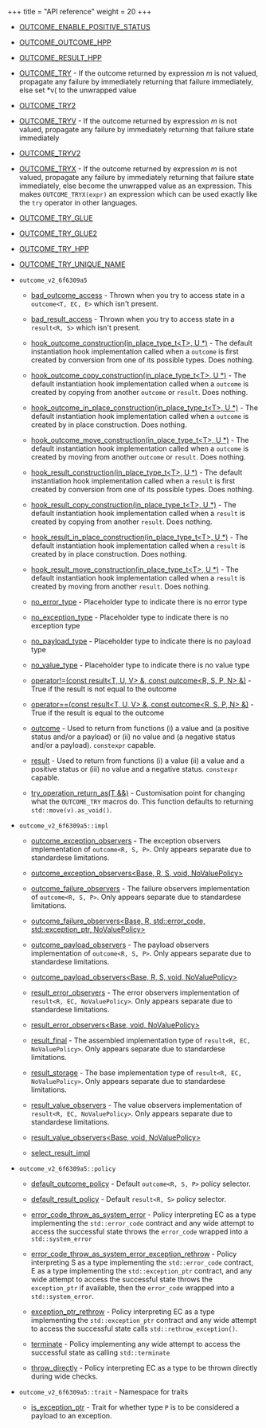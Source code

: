 +++
title = "API reference"
weight = 20
+++
  - [OUTCOME\_ENABLE\_POSITIVE\_STATUS](doc_result.md#result.hpp "OUTCOME_ENABLE_POSITIVE_STATUS")

  - [OUTCOME\_OUTCOME\_HPP](doc_outcome.md#outcome.hpp "OUTCOME_OUTCOME_HPP")

  - [OUTCOME\_RESULT\_HPP](doc_result.md#result.hpp "OUTCOME_RESULT_HPP")

  - [OUTCOME\_TRY](doc_try.md#OUTCOME_TRY "OUTCOME_TRY") - If the outcome returned by expression *m* is not valued, propagate any failure by immediately returning that failure immediately, else set \*v( to the unwrapped value

  - [OUTCOME\_TRY2](doc_try.md#try.hpp "OUTCOME_TRY2")

  - [OUTCOME\_TRYV](doc_try.md#OUTCOME_TRYV "OUTCOME_TRYV") - If the outcome returned by expression *m* is not valued, propagate any failure by immediately returning that failure state immediately

  - [OUTCOME\_TRYV2](doc_try.md#try.hpp "OUTCOME_TRYV2")

  - [OUTCOME\_TRYX](doc_try.md#OUTCOME_TRYX "OUTCOME_TRYX") - If the outcome returned by expression *m* is not valued, propagate any failure by immediately returning that failure state immediately, else become the unwrapped value as an expression. This makes `OUTCOME_TRYX(expr)` an expression which can be used exactly like the `try` operator in other languages.

  - [OUTCOME\_TRY\_GLUE](doc_try.md#try.hpp "OUTCOME_TRY_GLUE")

  - [OUTCOME\_TRY\_GLUE2](doc_try.md#try.hpp "OUTCOME_TRY_GLUE2")

  - [OUTCOME\_TRY\_HPP](doc_try.md#try.hpp "OUTCOME_TRY_HPP")

  - [OUTCOME\_TRY\_UNIQUE\_NAME](doc_try.md#try.hpp "OUTCOME_TRY_UNIQUE_NAME")

  - `outcome_v2_6f6309a5`
    
      - [bad\_outcome\_access](doc_outcome.md#outcome_v2_6f6309a5::bad_outcome_access "outcome_v2_6f6309a5::bad_outcome_access") - Thrown when you try to access state in a `outcome<T, EC, E>` which isn't present.
    
      - [bad\_result\_access](doc_result.md#outcome_v2_6f6309a5::bad_result_access "outcome_v2_6f6309a5::bad_result_access") - Thrown when you try to access state in a `result<R, S>` which isn't present.
    
      - [hook\_outcome\_construction(in\_place\_type\_t\<T\>, U \*)](doc_outcome.md#outcome_v2_6f6309a5::hook_outcome_construction(in_place_type_t-T-,U*) "outcome_v2_6f6309a5::hook_outcome_construction(in_place_type_t\<T\>, U *)") - The default instantiation hook implementation called when a `outcome` is first created by conversion from one of its possible types. Does nothing.
    
      - [hook\_outcome\_copy\_construction(in\_place\_type\_t\<T\>, U \*)](doc_outcome.md#outcome_v2_6f6309a5::hook_outcome_copy_construction(in_place_type_t-T-,U*) "outcome_v2_6f6309a5::hook_outcome_copy_construction(in_place_type_t\<T\>, U *)") - The default instantiation hook implementation called when a `outcome` is created by copying from another `outcome` or `result`. Does nothing.
    
      - [hook\_outcome\_in\_place\_construction(in\_place\_type\_t\<T\>, U \*)](doc_outcome.md#outcome_v2_6f6309a5::hook_outcome_in_place_construction(in_place_type_t-T-,U*) "outcome_v2_6f6309a5::hook_outcome_in_place_construction(in_place_type_t\<T\>, U *)") - The default instantiation hook implementation called when a `outcome` is created by in place construction. Does nothing.
    
      - [hook\_outcome\_move\_construction(in\_place\_type\_t\<T\>, U \*)](doc_outcome.md#outcome_v2_6f6309a5::hook_outcome_move_construction(in_place_type_t-T-,U*) "outcome_v2_6f6309a5::hook_outcome_move_construction(in_place_type_t\<T\>, U *)") - The default instantiation hook implementation called when a `outcome` is created by moving from another `outcome` or `result`. Does nothing.
    
      - [hook\_result\_construction(in\_place\_type\_t\<T\>, U \*)](doc_result.md#outcome_v2_6f6309a5::hook_result_construction(in_place_type_t-T-,U*) "outcome_v2_6f6309a5::hook_result_construction(in_place_type_t\<T\>, U *)") - The default instantiation hook implementation called when a `result` is first created by conversion from one of its possible types. Does nothing.
    
      - [hook\_result\_copy\_construction(in\_place\_type\_t\<T\>, U \*)](doc_result.md#outcome_v2_6f6309a5::hook_result_copy_construction(in_place_type_t-T-,U*) "outcome_v2_6f6309a5::hook_result_copy_construction(in_place_type_t\<T\>, U *)") - The default instantiation hook implementation called when a `result` is created by copying from another `result`. Does nothing.
    
      - [hook\_result\_in\_place\_construction(in\_place\_type\_t\<T\>, U \*)](doc_result.md#outcome_v2_6f6309a5::hook_result_in_place_construction(in_place_type_t-T-,U*) "outcome_v2_6f6309a5::hook_result_in_place_construction(in_place_type_t\<T\>, U *)") - The default instantiation hook implementation called when a `result` is created by in place construction. Does nothing.
    
      - [hook\_result\_move\_construction(in\_place\_type\_t\<T\>, U \*)](doc_result.md#outcome_v2_6f6309a5::hook_result_move_construction(in_place_type_t-T-,U*) "outcome_v2_6f6309a5::hook_result_move_construction(in_place_type_t\<T\>, U *)") - The default instantiation hook implementation called when a `result` is created by moving from another `result`. Does nothing.
    
      - [no\_error\_type](doc_result.md#outcome_v2_6f6309a5::no_error_type "outcome_v2_6f6309a5::no_error_type") - Placeholder type to indicate there is no error type
    
      - [no\_exception\_type](doc_outcome.md#outcome_v2_6f6309a5::no_exception_type "outcome_v2_6f6309a5::no_exception_type") - Placeholder type to indicate there is no exception type
    
      - [no\_payload\_type](doc_outcome.md#outcome_v2_6f6309a5::no_payload_type "outcome_v2_6f6309a5::no_payload_type") - Placeholder type to indicate there is no payload type
    
      - [no\_value\_type](doc_result.md#outcome_v2_6f6309a5::no_value_type "outcome_v2_6f6309a5::no_value_type") - Placeholder type to indicate there is no value type
    
      - [operator\!=(const result\<T, U, V\> &, const outcome\<R, S, P, N\> &)](doc_outcome.md#outcome_v2_6f6309a5::operator!=(constresult-T,U,V-&,constoutcome-R,S,P,N-&) "outcome_v2_6f6309a5::operator!=(const result\<T, U, V\> &, const outcome\<R, S, P, N\> &)") - True if the result is not equal to the outcome
    
      - [operator==(const result\<T, U, V\> &, const outcome\<R, S, P, N\> &)](doc_outcome.md#outcome_v2_6f6309a5::operator==(constresult-T,U,V-&,constoutcome-R,S,P,N-&) "outcome_v2_6f6309a5::operator==(const result\<T, U, V\> &, const outcome\<R, S, P, N\> &)") - True if the result is equal to the outcome
    
      - [outcome](doc_outcome.md#outcome_v2_6f6309a5::outcome-R,S,P,NoValuePolicy- "outcome_v2_6f6309a5::outcome\<R, S, P, NoValuePolicy\>") - Used to return from functions (i) a value and (a positive status and/or a payload) or (ii) no value and (a negative status and/or a payload). `constexpr` capable.
    
      - [result](doc_result.md#outcome_v2_6f6309a5::result-R,S,NoValuePolicy- "outcome_v2_6f6309a5::result\<R, S, NoValuePolicy\>") - Used to return from functions (i) a value (ii) a value and a positive status or (iii) no value and a negative status. `constexpr` capable.
    
      - [try\_operation\_return\_as(T &&)](doc_try.md#outcome_v2_6f6309a5::try_operation_return_as(T&&) "outcome_v2_6f6309a5::try_operation_return_as(T &&)") - Customisation point for changing what the `OUTCOME_TRY` macros do. This function defaults to returning `std::move(v).as_void()`.

  - `outcome_v2_6f6309a5::impl`
    
      - [outcome\_exception\_observers](doc_outcome.md#outcome_v2_6f6309a5::impl::outcome_exception_observers-Base,R,S,P,NoValuePolicy- "outcome_v2_6f6309a5::impl::outcome_exception_observers\<Base, R, S, P, NoValuePolicy\>") - The exception observers implementation of `outcome<R, S, P>`. Only appears separate due to standardese limitations.
    
      - [outcome\_exception\_observers\<Base, R, S, void, NoValuePolicy\>](doc_outcome.md#outcome.hpp "outcome_v2_6f6309a5::impl::outcome_exception_observers\<Base, R, S, void, NoValuePolicy\>")
    
      - [outcome\_failure\_observers](doc_outcome.md#outcome_v2_6f6309a5::impl::outcome_failure_observers-Base,R,S,P,NoValuePolicy- "outcome_v2_6f6309a5::impl::outcome_failure_observers\<Base, R, S, P, NoValuePolicy\>") - The failure observers implementation of `outcome<R, S, P>`. Only appears separate due to standardese limitations.
    
      - [outcome\_failure\_observers\<Base, R, std::error\_code, std::exception\_ptr, NoValuePolicy\>](doc_outcome.md#outcome.hpp "outcome_v2_6f6309a5::impl::outcome_failure_observers\<Base, R, std::error_code, std::exception_ptr, NoValuePolicy\>")
    
      - [outcome\_payload\_observers](doc_outcome.md#outcome_v2_6f6309a5::impl::outcome_payload_observers-Base,R,S,P,NoValuePolicy- "outcome_v2_6f6309a5::impl::outcome_payload_observers\<Base, R, S, P, NoValuePolicy\>") - The payload observers implementation of `outcome<R, S, P>`. Only appears separate due to standardese limitations.
    
      - [outcome\_payload\_observers\<Base, R, S, void, NoValuePolicy\>](doc_outcome.md#outcome.hpp "outcome_v2_6f6309a5::impl::outcome_payload_observers\<Base, R, S, void, NoValuePolicy\>")
    
      - [result\_error\_observers](doc_result.md#outcome_v2_6f6309a5::impl::result_error_observers-Base,EC,NoValuePolicy- "outcome_v2_6f6309a5::impl::result_error_observers\<Base, EC, NoValuePolicy\>") - The error observers implementation of `result<R, EC, NoValuePolicy>`. Only appears separate due to standardese limitations.
    
      - [result\_error\_observers\<Base, void, NoValuePolicy\>](doc_result.md#result.hpp "outcome_v2_6f6309a5::impl::result_error_observers\<Base, void, NoValuePolicy\>")
    
      - [result\_final](doc_result.md#outcome_v2_6f6309a5::impl::result_final-R,S,NoValuePolicy- "outcome_v2_6f6309a5::impl::result_final\<R, S, NoValuePolicy\>") - The assembled implementation type of `result<R, EC, NoValuePolicy>`. Only appears separate due to standardese limitations.
    
      - [result\_storage](doc_result.md#outcome_v2_6f6309a5::impl::result_storage-R,EC,NoValuePolicy- "outcome_v2_6f6309a5::impl::result_storage\<R, EC, NoValuePolicy\>") - The base implementation type of `result<R, EC, NoValuePolicy>`. Only appears separate due to standardese limitations.
    
      - [result\_value\_observers](doc_result.md#outcome_v2_6f6309a5::impl::result_value_observers-Base,R,NoValuePolicy- "outcome_v2_6f6309a5::impl::result_value_observers\<Base, R, NoValuePolicy\>") - The value observers implementation of `result<R, EC, NoValuePolicy>`. Only appears separate due to standardese limitations.
    
      - [result\_value\_observers\<Base, void, NoValuePolicy\>](doc_result.md#result.hpp "outcome_v2_6f6309a5::impl::result_value_observers\<Base, void, NoValuePolicy\>")
    
      - [select\_result\_impl](doc_result.md#result.hpp "outcome_v2_6f6309a5::impl::select_result_impl\<R, EC, NoValuePolicy\>")

  - `outcome_v2_6f6309a5::policy`
    
      - [default\_outcome\_policy](doc_outcome.md#outcome_v2_6f6309a5::policy::default_outcome_policy-R,S,P- "outcome_v2_6f6309a5::policy::default_outcome_policy\<R, S, P\>") - Default `outcome<R, S, P>` policy selector.
    
      - [default\_result\_policy](doc_result.md#outcome_v2_6f6309a5::policy::default_result_policy-EC- "outcome_v2_6f6309a5::policy::default_result_policy\<EC\>") - Default `result<R, S>` policy selector.
    
      - [error\_code\_throw\_as\_system\_error](doc_result.md#outcome_v2_6f6309a5::policy::error_code_throw_as_system_error-EC- "outcome_v2_6f6309a5::policy::error_code_throw_as_system_error\<EC\>") - Policy interpreting EC as a type implementing the `std::error_code` contract and any wide attempt to access the successful state throws the `error_code` wrapped into a `std::system_error`
    
      - [error\_code\_throw\_as\_system\_error\_exception\_rethrow](doc_outcome.md#outcome_v2_6f6309a5::policy::error_code_throw_as_system_error_exception_rethrow-R,S,P- "outcome_v2_6f6309a5::policy::error_code_throw_as_system_error_exception_rethrow\<R, S, P\>") - Policy interpreting S as a type implementing the `std::error_code` contract, E as a type implementing the `std::exception_ptr` contract, and any wide attempt to access the successful state throws the `exception_ptr` if available, then the `error_code` wrapped into a `std::system_error`.
    
      - [exception\_ptr\_rethrow](doc_result.md#outcome_v2_6f6309a5::policy::exception_ptr_rethrow-EC- "outcome_v2_6f6309a5::policy::exception_ptr_rethrow\<EC\>") - Policy interpreting EC as a type implementing the `std::exception_ptr` contract and any wide attempt to access the successful state calls `std::rethrow_exception()`.
    
      - [terminate](doc_result.md#outcome_v2_6f6309a5::policy::terminate "outcome_v2_6f6309a5::policy::terminate") - Policy implementing any wide attempt to access the successful state as calling `std::terminate`
    
      - [throw\_directly](doc_result.md#outcome_v2_6f6309a5::policy::throw_directly-EC- "outcome_v2_6f6309a5::policy::throw_directly\<EC\>") - Policy interpreting EC as a type to be thrown directly during wide checks.

  - `outcome_v2_6f6309a5::trait` - Namespace for traits
    
      - [is\_exception\_ptr](doc_outcome.md#outcome_v2_6f6309a5::trait::is_exception_ptr-P- "outcome_v2_6f6309a5::trait::is_exception_ptr\<P\>") - Trait for whether type `P` is to be considered a payload to an exception.
